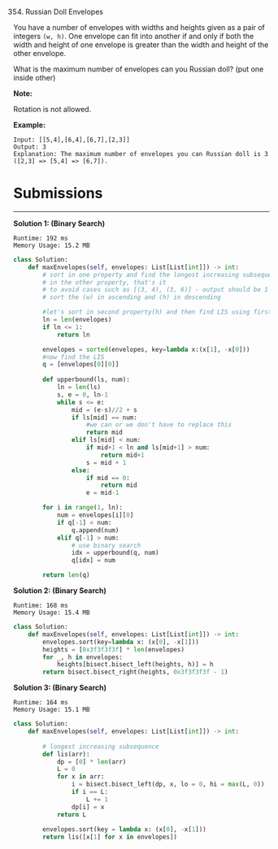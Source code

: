 354. Russian Doll Envelopes

You have a number of envelopes with widths and heights given as a pair of integers `(w, h)`. One envelope can fit into another if and only if both the width and height of one envelope is greater than the width and height of the other envelope.

What is the maximum number of envelopes can you Russian doll? (put one inside other)

**Note:**

Rotation is not allowed.

**Example:**
```
Input: [[5,4],[6,4],[6,7],[2,3]]
Output: 3 
Explanation: The maximum number of envelopes you can Russian doll is 3 ([2,3] => [5,4] => [6,7]).
```

# Submissions
---
**Solution 1: (Binary Search)**
```
Runtime: 192 ms
Memory Usage: 15.2 MB
```
```python
class Solution:
    def maxEnvelopes(self, envelopes: List[List[int]]) -> int:    
        # sort in one property and find the longest increasing subsequence
        # in the other property, that's it
        # to avoid cases such as [(3, 4), (3, 6)] - output should be 1
        # sort the (w) in ascending and (h) in descending

        #let's sort in second property(h) and then find LIS using first property(w)
        ln = len(envelopes)
        if ln <= 1:
            return ln

        envelopes = sorted(envelopes, key=lambda x:(x[1], -x[0]))
        #now find the LIS
        q = [envelopes[0][0]]
        
        def upperbound(ls, num):
            ln = len(ls)
            s, e = 0, ln-1
            while s <= e:
                mid = (e-s)//2 + s
                if ls[mid] == num:
                    #we can or we don't have to replace this
                    return mid
                elif ls[mid] < num:
                    if mid+1 < ln and ls[mid+1] > num:
                        return mid+1
                    s = mid + 1
                else:
                    if mid == 0:
                        return mid
                    e = mid-1

        for i in range(1, ln):
            num = envelopes[i][0]
            if q[-1] < num:
                q.append(num)
            elif q[-1] > num:
                # use binary search 
                idx = upperbound(q, num)
                q[idx] = num

        return len(q)
```

**Solution 2: (Binary Search)**
```
Runtime: 168 ms
Memory Usage: 15.4 MB
```
```python
class Solution:
    def maxEnvelopes(self, envelopes: List[List[int]]) -> int:    
        envelopes.sort(key=lambda x: (x[0], -x[1]))
        heights = [0x3f3f3f3f] * len(envelopes)
        for _, h in envelopes:
            heights[bisect.bisect_left(heights, h)] = h
        return bisect.bisect_right(heights, 0x3f3f3f3f - 1)
```

**Solution 3: (Binary Search)**
```
Runtime: 164 ms
Memory Usage: 15.1 MB
```
```python
class Solution:
    def maxEnvelopes(self, envelopes: List[List[int]]) -> int:    
        
        # longest increasing subsequence
        def lis(arr):
            dp = [0] * len(arr)
            L = 0
            for x in arr:
                i = bisect.bisect_left(dp, x, lo = 0, hi = max(L, 0))
                if i == L:
                    L += 1
                dp[i] = x
            return L
        
        envelopes.sort(key = lambda x: (x[0], -x[1]))
        return lis([x[1] for x in envelopes])
```